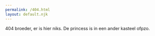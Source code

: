 ```yaml
---
permalink: /404.html
layout: default.njk
---
```


404 broeder, er is hier niks. De princess is in een ander kasteel ofpzo.